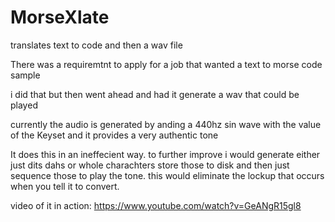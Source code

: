 # MorseXlate
translates text to code and  then a wav file

There was a requiremtnt to apply for a job that wanted a text to morse code sample 

i did that but then went ahead and had it generate a wav that could be played 

currently the audio is generated by anding a 440hz sin wave with the value of the Keyset and it provides a very authentic tone

It does this in an ineffecient way. to further improve i would generate either just dits dahs or whole charachters store those to disk and then just sequence those to play the tone.  this would eliminate the lockup that occurs when you tell it to convert. 

video of it in action:
https://www.youtube.com/watch?v=GeANgR15gl8
